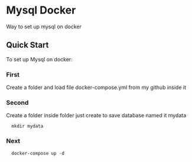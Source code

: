 # Mysql Docker
Way to set up mysql on docker 
## Quick Start
To set up Mysql on docker:
### First
Create a folder and load file docker-compose.yml from my github inside it
### Second
Create a folder inside folder just create to save database named it mydata
```
  mkdir mydata
```
### Next
```
  docker-compose up -d
```


